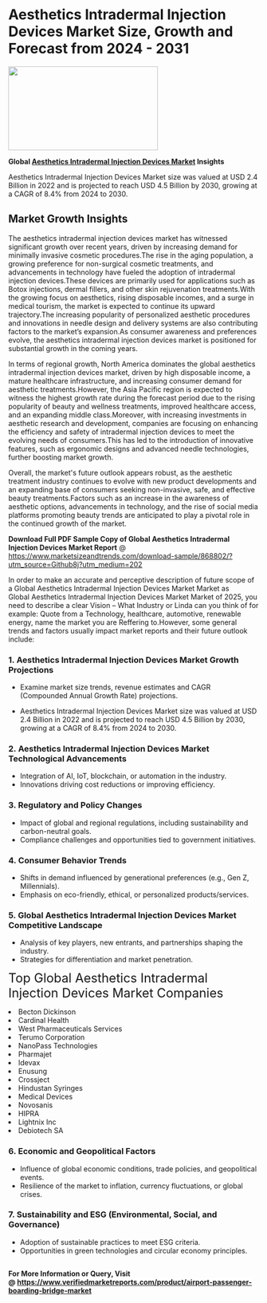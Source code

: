 <H1>Aesthetics Intradermal Injection Devices Market Size, Growth and Forecast from 2024 - 2031</H1><img class="aligncenter size-medium wp-image-584254" src="https://thirdeyenews.in/wp-content/uploads/2024/09/Global-Market-Research-300x168.jpeg" alt="" width="300" height="168" /><p><strong>Global&nbsp;<a href="https://www.marketsizeandtrends.com/download-sample/868802/?utm_source=Github8j?utm_medium=202">Aesthetics Intradermal Injection Devices Market</a> Insights</strong></p><p>Aesthetics Intradermal Injection Devices Market size was valued at USD 2.4 Billion in 2022 and is projected to reach USD 4.5 Billion by 2030, growing at a CAGR of 8.4% from 2024 to 2030.</p><p><h2>Market Growth Insights</h2> <p>The aesthetics intradermal injection devices market has witnessed significant growth over recent years, driven by increasing demand for minimally invasive cosmetic procedures.The rise in the aging population, a growing preference for non-surgical cosmetic treatments, and advancements in technology have fueled the adoption of intradermal injection devices.These devices are primarily used for applications such as Botox injections, dermal fillers, and other skin rejuvenation treatments.With the growing focus on aesthetics, rising disposable incomes, and a surge in medical tourism, the market is expected to continue its upward trajectory.The increasing popularity of personalized aesthetic procedures and innovations in needle design and delivery systems are also contributing factors to the market’s expansion.As consumer awareness and preferences evolve, the aesthetics intradermal injection devices market is positioned for substantial growth in the coming years.</p> <p>In terms of regional growth, North America dominates the global aesthetics intradermal injection devices market, driven by high disposable income, a mature healthcare infrastructure, and increasing consumer demand for aesthetic treatments.However, the Asia Pacific region is expected to witness the highest growth rate during the forecast period due to the rising popularity of beauty and wellness treatments, improved healthcare access, and an expanding middle class.Moreover, with increasing investments in aesthetic research and development, companies are focusing on enhancing the efficiency and safety of intradermal injection devices to meet the evolving needs of consumers.This has led to the introduction of innovative features, such as ergonomic designs and advanced needle technologies, further boosting market growth.<p>Overall, the market's future outlook appears robust, as the aesthetic treatment industry continues to evolve with new product developments and an expanding base of consumers seeking non-invasive, safe, and effective beauty treatments.Factors such as an increase in the awareness of aesthetic options, advancements in technology, and the rise of social media platforms promoting beauty trends are anticipated to play a pivotal role in the continued growth of the market.</p> <p><span class=""><strong>Download Full PDF Sample Copy of Global Aesthetics Intradermal Injection Devices Market Report</strong> @ <a href="https://www.marketsizeandtrends.com/download-sample/868802/?utm_source=Github8j?utm_medium=202" target="_blank">https://www.marketsizeandtrends.com/download-sample/868802/?utm_source=Github8j?utm_medium=202</a></span></p><p>In order to make an accurate and perceptive description of future scope of a Global&nbsp;Aesthetics Intradermal Injection Devices Market Market as Global&nbsp;Aesthetics Intradermal Injection Devices Market Market of 2025, you need to describe a clear Vision &ndash; What Industry or Linda can you think of for example: Quote from a Technology, healthcare, automotive, renewable energy, name the market you are Reffering to.However, some general trends and factors usually impact market reports and their future outlook include:</p><h3>1.&nbsp;<strong>Aesthetics Intradermal Injection Devices Market Growth Projections</strong></h3><ul><li>Examine market size trends, revenue estimates and CAGR (Compounded Annual Growth Rate) projections.</li><li><p>Aesthetics Intradermal Injection Devices Market size was valued at USD 2.4 Billion in 2022 and is projected to reach USD 4.5 Billion by 2030, growing at a CAGR of 8.4% from 2024 to 2030.</p></li></ul><h3>2.&nbsp;<strong>Aesthetics Intradermal Injection Devices Market Technological Advancements</strong></h3><ul><li>Integration of AI, IoT, blockchain, or automation in the industry.</li><li>Innovations driving cost reductions or improving efficiency.</li></ul><h3>3.&nbsp;<strong>Regulatory and Policy Changes</strong></h3><ul><li>Impact of global and regional regulations, including sustainability and carbon-neutral goals.</li><li>Compliance challenges and opportunities tied to government initiatives.</li></ul><h3>4.&nbsp;<strong>Consumer Behavior Trends</strong></h3><ul><li>Shifts in demand influenced by generational preferences (e.g., Gen Z, Millennials).</li><li>Emphasis on eco-friendly, ethical, or personalized products/services.</li></ul><h3>5.&nbsp;<strong>Global Aesthetics Intradermal Injection Devices Market Competitive Landscape</strong></h3><ul><li>Analysis of key players, new entrants, and partnerships shaping the industry.</li><li>Strategies for differentiation and market penetration.</li></ul><p data-pm-slice="1 1 []"><span style="color: inherit; font-family: inherit; font-size: 25px;">Top Global Aesthetics Intradermal Injection Devices Market Companies</span></p><div class="" data-test-id=""><p><li>Becton Dickinson</li><li> Cardinal Health</li><li> West Pharmaceuticals Services</li><li> Terumo Corporation</li><li> NanoPass Technologies</li><li> Pharmajet</li><li> Idevax</li><li> Enusung</li><li> Crossject</li><li> Hindustan Syringes</li><li> Medical Devices</li><li> Novosanis</li><li> HIPRA</li><li> Lightnix Inc</li><li> Debiotech SA</li></p></div><h3>6.&nbsp;<strong>Economic and Geopolitical Factors</strong></h3><ul><li>Influence of global economic conditions, trade policies, and geopolitical events.</li><li>Resilience of the market to inflation, currency fluctuations, or global crises.</li></ul><h3>7.&nbsp;<strong>Sustainability and ESG (Environmental, Social, and Governance)</strong></h3><ul><li>Adoption of sustainable practices to meet ESG criteria.</li><li>Opportunities in green technologies and circular economy principles.</li></ul><h2><strong style="font-size: 14px;">For More Information or Query, Visit @&nbsp;</strong><a style="background-color: #ffffff; font-size: 14px;" href="https://www.marketsizeandtrends.com/report/aesthetics-intradermal-injection-devices-market/" target="_blank">https://www.verifiedmarketreports.com/product/airport-passenger-boarding-bridge-market</a></h2>
